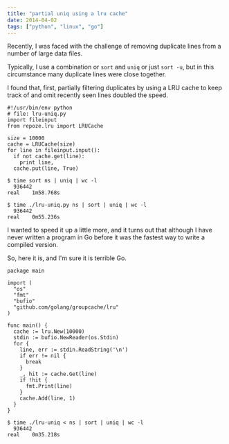 ```yaml
---
title: "partial uniq using a lru cache"
date: 2014-04-02
tags: ["python", "linux", "go"]
---
```


Recently, I was faced with the challenge of removing duplicate lines from a number of large data files.

Typically, I use a combination or `sort` and `uniq` or just `sort -u`, but in this circumstance many duplicate lines were close together. 

I found that, first, partially filtering duplicates by using a LRU cache to keep track of and omit recently seen lines doubled the speed.

```
#!/usr/bin/env python
# file: lru-uniq.py
import fileinput
from repoze.lru import LRUCache

size = 10000
cache = LRUCache(size)
for line in fileinput.input():
  if not cache.get(line):
    print line,
  cache.put(line, True)
```

```
$ time sort ns | uniq | wc -l
  936442
real	1m58.768s

$ time ./lru-uniq.py ns | sort | uniq | wc -l
  936442
real	0m55.236s
```

I wanted to speed it up a little more, and it turns out that although I have never written a program in Go before it was the fastest way to write a compiled version. 

So, here it is, and I'm sure it is terrible Go.

```
package main

import (
  "os"
  "fmt"
  "bufio"
  "github.com/golang/groupcache/lru"
)

func main() {
  cache := lru.New(10000)
  stdin := bufio.NewReader(os.Stdin)
  for {
    line, err := stdin.ReadString('\n')
    if err != nil {
      break
    }
    _, hit := cache.Get(line)
    if !hit {
      fmt.Print(line)
    }
    cache.Add(line, 1) 
  }
}
```

```
$ time ./lru-uniq < ns | sort | uniq | wc -l
  936442
real	0m35.218s
```

